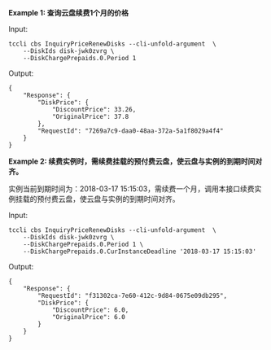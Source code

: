 **Example 1: 查询云盘续费1个月的价格**



Input: 

```
tccli cbs InquiryPriceRenewDisks --cli-unfold-argument  \
    --DiskIds disk-jwk0zvrg \
    --DiskChargePrepaids.0.Period 1
```

Output: 
```
{
    "Response": {
        "DiskPrice": {
            "DiscountPrice": 33.26,
            "OriginalPrice": 37.8
        },
        "RequestId": "7269a7c9-daa0-48aa-372a-5a1f8029a4f4"
    }
}
```

**Example 2: 续费实例时，需续费挂载的预付费云盘，使云盘与实例的到期时间对齐。**

实例当前到期时间为：2018-03-17 15:15:03，需续费一个月，调用本接口续费实例挂载的预付费云盘，使云盘与实例的到期时间对齐。

Input: 

```
tccli cbs InquiryPriceRenewDisks --cli-unfold-argument  \
    --DiskIds disk-jwk0zvrg \
    --DiskChargePrepaids.0.Period 1 \
    --DiskChargePrepaids.0.CurInstanceDeadline '2018-03-17 15:15:03'
```

Output: 
```
{
    "Response": {
        "RequestId": "f31302ca-7e60-412c-9d84-0675e09db295",
        "DiskPrice": {
            "DiscountPrice": 6.0,
            "OriginalPrice": 6.0
        }
    }
}
```

